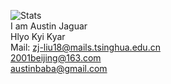 ![Stats](https://github-readme-stats.vercel.app/api?username=austin0072009&show_icons=true&theme=ocean_dark)  
I am Austin Jaguar\
Hlyo Kyi Kyar\
Mail: zj-liu18@mails.tsinghua.edu.cn\
      2001beijing@163.com\
      austinbaba@gmail.com
